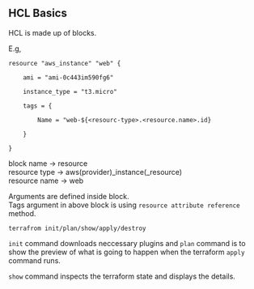 ## HCL Basics

HCL is made up of blocks.  

E.g,

```
resource "aws_instance" "web" {

	ami = "ami-0c443im590fg6"

	instance_type = "t3.micro"

	tags = {

		Name = "web-${<resourc-type>.<resource.name>.id}

	}

}
```

block name -> resource  
resource type -> aws(provider)_instance(_resource)  
resource name -> web  

Arguments are defined inside block.  
Tags argument in above block is using `resource attribute reference` method.  

`terrafrom init/plan/show/apply/destroy`  

`init` command downloads neccessary plugins and `plan` command is to show the preview of what is going to happen when the terraform `apply` command runs.  

`show` command inspects the terraform state and displays the details.  
